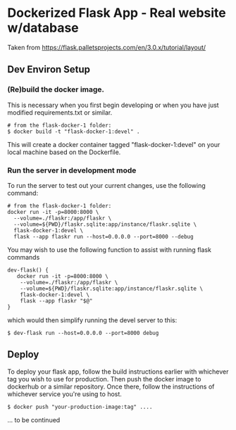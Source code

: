 # Dockerized Flask App - Real website w/database
Taken from https://flask.palletsprojects.com/en/3.0.x/tutorial/layout/

## Dev Environ Setup

### (Re)build the docker image.
This is necessary when you first begin developing or when you have just
modified requirements.txt or similar.

    # from the flask-docker-1 folder:
    $ docker build -t "flask-docker-1:devel" .

This will create a docker container tagged "flask-docker-1:devel" on your
local machine based on the Dockerfile.

### Run the server in development mode
To run the server to test out your current changes, use the following command:

    # from the flask-docker-1 folder:
    docker run -it -p=8000:8000 \
      --volume=./flaskr:/app/flaskr \
      --volume=${PWD}/flaskr.sqlite:app/instance/flaskr.sqlite \
      flask-docker-1:devel \
      flask --app flaskr run --host=0.0.0.0 --port=8000 --debug

You may wish to use the following function to assist with running flask commands

    dev-flask() {
       docker run -it -p=8000:8000 \
        --volume=./flaskr:/app/flaskr \
        --volume=${PWD}/flaskr.sqlite:app/instance/flaskr.sqlite \
        flask-docker-1:devel \
        flask --app flaskr "$@"
    }

which would then simplify running the devel server to this:

    $ dev-flask run --host=0.0.0.0 --port=8000 debug

## Deploy
To deploy your flask app, follow the build instructions earlier with whichever tag you wish to use for production. Then push the docker image to dockerhub or a similar repository. Once there, follow the instructions of whichever service you're using to host.

    $ docker push "your-production-image:tag" ....


... to be continued

